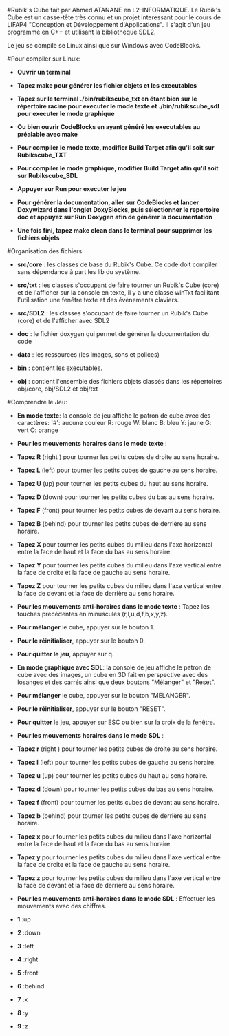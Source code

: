 #Rubik's Cube fait par Ahmed ATANANE en L2-INFORMATIQUE.
Le Rubik's Cube est un casse-tête très connu et un projet interessant pour le cours de LIFAP4 "Conception et Développement d'Applications".
Il s'agit d'un jeu programmé en C++ et utilisant la bibliothèque SDL2.

Le jeu se compile se Linux ainsi que sur Windows avec CodeBlocks.

#Pour compiler sur Linux:
- **Ouvrir un terminal**
- **Tapez make pour générer les fichier objets et les executables**


- **Tapez sur le terminal ./bin/rubikscube_txt en étant bien sur le répertoire racine pour executer le mode texte et ./bin/rubikscube_sdl pour executer le mode graphique**

- **Ou bien ouvrir CodeBlocks en ayant généré les executables au préalable avec make**
- **Pour compiler le mode texte, modifier Build Target afin qu'il soit sur Rubikscube_TXT**
- **Pour compiler le mode graphique, modifier Build Target afin qu'il soit sur Rubikscube_SDL**
- **Appuyer sur Run pour executer le jeu**

- **Pour générer la documentation, aller sur CodeBlocks et lancer Doxywizard dans l'onglet DoxyBlocks, puis sélectionner le repertoire doc et appuyez sur Run Doxygen afin de générer la documentation**
- **Une fois fini, tapez make clean dans le terminal pour supprimer les fichiers objets**

#Organisation des fichiers
- **src/core**   : les classes de base du Rubik's Cube. 
                        Ce code doit compiler sans dépendance à part les lib du système.
- **src/txt**   : les classes s'occupant de faire tourner un Rubik's Cube (core) et de l'afficher sur la console en texte, 
                       il y a une classe winTxt facilitant l'utilisation  une fenêtre texte et des évènements claviers.
- **src/SDL2**  : les classes s'occupant de faire tourner un Rubik's Cube (core) et de l'afficher avec SDL2

- **doc**       : le fichier doxygen qui permet de générer la documentation du code
- **data**      : les ressources (les images, sons et polices)
- **bin**       : contient les executables.
- **obj**       : contient l'ensemble des fichiers objets classés dans les répertoires obj/core, obj/SDL2 et obj/txt

#Comprendre le Jeu:
- **En mode texte**: la console de jeu affiche le patron de cube avec des caractères:
'#': aucune couleur
R: rouge
W: blanc
B: bleu
Y: jaune
G: vert
O: orange

- **Pour les mouvements horaires dans le mode texte** : 
- **Tapez R** (right ) pour tourner les petits cubes de droite au sens horaire.
- **Tapez L** (left) pour tourner les petits cubes de gauche au sens horaire.
- **Tapez U** (up) pour tourner les petits cubes du haut au sens horaire.
- **Tapez D** (down) pour tourner les petits cubes du bas au sens horaire.
- **Tapez F** (front) pour tourner les petits cubes de devant au sens horaire.
- **Tapez B** (behind) pour tourner les petits cubes de derrière au sens horaire.
- **Tapez X** pour tourner les petits cubes du milieu dans l'axe horizontal entre la face de haut et la face du bas au sens horaire.
- **Tapez Y** pour tourner les petits cubes du milieu dans l'axe vertical entre la face de droite et la face de gauche au sens horaire.
- **Tapez Z** pour tourner les petits cubes du milieu dans l'axe vertical entre la face de devant et la face de derrière au sens horaire.

- **Pour les mouvements anti-horaires dans le mode texte** : Tapez les touches précédentes en minuscules (r,l,u,d,f,b,x,y,z).

- **Pour mélanger** le cube, appuyer sur le bouton 1.
- **Pour le réinitialiser**, appuyer sur le bouton 0.
- **Pour quitter le jeu**, appuyer sur q.

- **En mode graphique avec SDL**: la console de jeu affiche le patron de cube avec des images, un cube en 3D fait en perspective avec des losanges et des carrés ainsi que deux boutons "Mélanger" et "Reset".

- **Pour mélanger** le cube, appuyer sur le bouton "MELANGER".
- **Pour le réinitialiser**, appuyer sur le bouton "RESET".
- **Pour quitter** le jeu, appuyer sur ESC ou bien sur la croix de la fenêtre.

- **Pour les mouvements horaires dans le mode SDL** : 
- **Tapez r** (right ) pour tourner les petits cubes de droite au sens horaire.
- **Tapez l** (left) pour tourner les petits cubes de gauche au sens horaire.
- **Tapez u** (up) pour tourner les petits cubes du haut au sens horaire.
- **Tapez d** (down) pour tourner les petits cubes du bas au sens horaire.
- **Tapez f** (front) pour tourner les petits cubes de devant au sens horaire.
- **Tapez b** (behind) pour tourner les petits cubes de derrière au sens horaire.
- **Tapez x** pour tourner les petits cubes du milieu dans l'axe horizontal entre la face de haut et la face du bas au sens horaire.
- **Tapez y** pour tourner les petits cubes du milieu dans l'axe vertical entre la face de droite et la face de gauche au sens horaire.
- **Tapez z** pour tourner les petits cubes du milieu dans l'axe vertical entre la face de devant et la face de derrière au sens horaire.

- **Pour les mouvements anti-horaires dans le mode SDL** : Effectuer les mouvements avec des chiffres.
- **1** :up
- **2** :down
- **3** :left
- **4** :right
- **5** :front
- **6** :behind
- **7** :x
- **8** :y
- **9** :z

